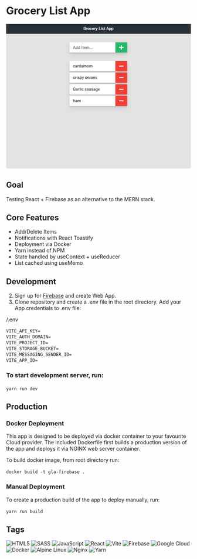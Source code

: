 # Grocery List App

![Screenshot](/public/screenshot/gla-firebase-screen.png?raw=true "GLA Firebase Screenshot")

## Goal

Testing React + Firebase as an alternative to the MERN stack.

## Core Features

- Add/Delete Items
- Notifications with React Toastify
- Deployment via Docker
- Yarn instead of NPM
- State handled by useContext + useReducer
- List cached using useMemo

## Development

2. Sign up for [Firebase](https://firebase.google.com/) and create Web App.
1. Clone repository and create a .env file in the root directory. Add your App credentials to .env file:

/.env

```
VITE_API_KEY=
VITE_AUTH_DOMAIN=
VITE_PROJECT_ID=
VITE_STORAGE_BUCKET=
VITE_MESSAGING_SENDER_ID=
VITE_APP_ID=

```

### To start development server, run:

`yarn run dev`

## Production

### Docker Deployment

This app is designed to be deployed via docker container to your favourite Cloud provider. The included Dockerfile first builds a production version of the app and deploys it via NGINX web server container.

To build docker image, from root directory run:

`docker build -t gla-firebase .`

### Manual Deployment

To create a production build of the app to deploy manually, run:

`yarn run build`

## Tags

![HTML5](https://img.shields.io/badge/html5-%23E34F26.svg?style=for-the-badge&logo=html5&logoColor=white)
![SASS](https://img.shields.io/badge/SASS-hotpink.svg?style=for-the-badge&logo=SASS&logoColor=white)
![JavaScript](https://img.shields.io/badge/javascript-%23323330.svg?style=for-the-badge&logo=javascript&logoColor=%23F7DF1E)
![React](https://img.shields.io/badge/react-%2320232a.svg?style=for-the-badge&logo=react&logoColor=%2361DAFB)
![Vite](https://img.shields.io/badge/vite-%23646CFF.svg?style=for-the-badge&logo=vite&logoColor=white)
![Firebase](https://img.shields.io/badge/Firebase-039BE5?style=for-the-badge&logo=Firebase&logoColor=white)
![Google Cloud](https://img.shields.io/badge/GoogleCloud-%234285F4.svg?style=for-the-badge&logo=google-cloud&logoColor=white)
![Docker](https://img.shields.io/badge/docker-%230db7ed.svg?style=for-the-badge&logo=docker&logoColor=white)
![Alpine Linux](https://img.shields.io/badge/Alpine_Linux-%230D597F.svg?style=for-the-badge&logo=alpine-linux&logoColor=white)
![Nginx](https://img.shields.io/badge/nginx-%23009639.svg?style=for-the-badge&logo=nginx&logoColor=white)
![Yarn](https://img.shields.io/badge/yarn-%232C8EBB.svg?style=for-the-badge&logo=yarn&logoColor=white)
